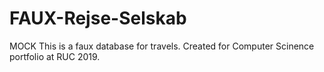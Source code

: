 # FAUX-Rejse-Selskab
MOCK This is a faux database for travels. Created for Computer Scinence portfolio at RUC 2019.
